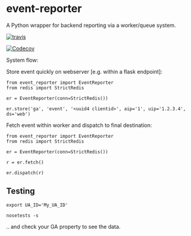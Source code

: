 event-reporter
===========================

A Python wrapper for backend reporting via a worker/queue system.


[![travis](https://travis-ci.com/e271828-/event-reporter.svg?branch=master)](https://travis-ci.com/e271828-/event-reporter)

[![Codecov](http://codecov.io/github/e271828-/event-reporter/coverage.svg?branch=master)](http://codecov.io/github/e271828-/event-reporter?branch=master)


System flow:

Store event quickly on webserver [e.g. within a flask endpoint]:
```
from event_reporter import EventReporter
from redis import StrictRedis

er = EventReporter(conn=StrictRedis())

er.store('ga', 'event', '<uuid4 clientid>', aip='1', uip='1.2.3.4', ds='web')
```

Fetch event within worker and dispatch to final destination:
```
from event_reporter import EventReporter
from redis import StrictRedis

er = EventReporter(conn=StrictRedis())

r = er.fetch()

er.dispatch(r)
```

## Testing
```
export UA_ID='My_UA_ID'

nosetests -s
```

.. and check your GA property to see the data.
